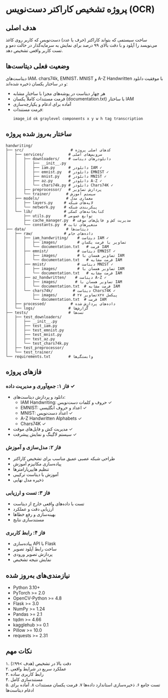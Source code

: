# پروژه تشخیص کاراکتر دست‌نویس (OCR)

## هدف اصلی
ساخت سیستمی که بتواند کاراکتر (حرف یا عدد) دست‌نویس که کاربر روی کاغذ می‌نویسد را آپلود و با دقت بالای ۹۹ درصد برای نمایش به سرمایه‌گذار در حالت دمو و تست کاربر واقعی تشخیص دهد.

## وضعیت فعلی دیتاست‌ها
دیتاست‌های IAM، chars74k, EMNIST، MNIST و A-Z Handwritten با موفقیت دانلود و در ساختار یکسان ذخیره شده‌اند:
- هر چهار دیتاست در پوشه‌های مجزا با ساختار مشابه
- فرمت مستندات کاملاً یکسان (documentation.txt) با ساختار IAM
- آماده برای ادغام و یکپارچه‌سازی
- فرمت مستندات:
  ```
  image_id ok graylevel components x y w h tag transcription
  ```

## ساختار به‌روز شده پروژه
```
handwriting/
├── src/                     # کدهای اصلی پروژه
│   ├── services/           # سرویس‌های اصلی
│   │   ├── downloaders/    # دانلودرهای دیتاست
│   │   │   ├── __init__.py
│   │   │   ├── iam.py      # دانلودر IAM ✓
│   │   │   ├── emnist.py   # دانلودر EMNIST ✓
│   │   │   ├── mnist.py    # دانلودر MNIST ✓
│   │   │   ├── az.py       # دانلودر A-Z ✓
│   │   │   └── chars74k.py # دانلودر Chars74K ✓
│   │   ├── preprocessor/   # پردازش تصاویر
│   │   └── trainer/       # سیستم آموزش
│   ├── models/            # معماری مدل
│   │   ├── layers.py     # لایه‌های شبکه
│   │   └── network.py    # پیکربندی شبکه
│   └── lib/              # کتابخانه‌های کمکی
│       ├── utils.py      # توابع عمومی
│       ├── cache_manager.py  # مدیریت کش و فایل‌های موقت
│       └── constants.py  # متغیرهای ثابت
├── data/                  # دیتاست‌ها
│   ├── raw/              # داده‌های خام
│   │   ├── iam_handwriting/    # دیتاست IAM ✓
│   │   │   ├── images/         # تصاویر با فرمت یکسان
│   │   │   └── documentation.txt   # فرمت IAM
│   │   ├── emnist/             # دیتاست EMNIST ✓
│   │   │   ├── images/         # تصاویر همسان با IAM
│   │   │   └── documentation.txt   # فرمت مشابه IAM
│   │   ├── mnist/              # دیتاست MNIST ✓
│   │   │   ├── images/         # تصاویر همسان با IAM
│   │   │   └── documentation.txt   # فرمت مشابه IAM
│   │   ├── az_handwritten/    # دیتاست A-Z ✓
│   │   │   ├── images/        # تصاویر همسان با IAM
│   │   │   └── documentation.txt  # فرمت مشابه IAM
│   │   └── chars74k/         # دیتاست Chars74K ✓
│   │       ├── images/       # تصاویر ۲۷x۲۷ پیکسل
│   │       └── documentation.txt  # فرمت IAM
│   ├── processed/           # داده‌های پردازش شده
│   └── logs/               # گزارش‌ها
├── tests/                  # تست‌ها
│   ├── test_downloaders/
│   │   ├── __init__.py
│   │   ├── test_iam.py
│   │   ├── test_emnist.py
│   │   ├── test_mnist.py
│   │   ├── test_az.py
│   │   └── test_chars74k.py
│   ├── test_preprocessor/
│   └── test_trainer/
└── requirements.txt        # وابستگی‌ها
```

## فازهای پروژه

### فاز ۱: جمع‌آوری و مدیریت داده ✓
- دانلود و پردازش دیتاست‌های:
  - IAM Handwriting: حروف و کلمات دست‌نویس ✓
  - EMNIST: اعداد و حروف انگلیسی ✓
  - MNIST: اعداد دست‌نویس ✓
  - A-Z Handwritten Alphabets ✓
  - Chars74K ✓
- مدیریت کش و فایل‌های موقت ✓
- سیستم لاگینگ و نمایش پیشرفت ✓

### فاز ۲: مدل‌سازی و آموزش
- طراحی شبکه عصبی عمیق مناسب برای تشخیص کاراکتر
- پیاده‌سازی مکانیزم آموزش
- تنظیم هایپرپارامترها
- آموزش با دیتاست ترکیبی
- ذخیره مدل نهایی

### فاز ۳: تست و ارزیابی
- تست با داده‌های واقعی خارج از دیتاست
- ارزیابی دقت و عملکرد
- بهینه‌سازی و رفع خطاها
- مستندسازی نتایج

### فاز ۴: رابط کاربری
- پیاده‌سازی API با Flask
- ساخت رابط آپلود تصویر
- پردازش تصویر ورودی
- نمایش نتیجه تشخیص

## نیازمندی‌های به‌روز شده
- Python 3.10+
- PyTorch >= 2.0
- OpenCV-Python >= 4.8
- Flask >= 3.0
- NumPy >= 1.24
- Pandas >= 2.1
- tqdm >= 4.66
- kagglehub >= 0.1
- Pillow >= 10.0
- requests >= 2.31

## نکات مهم
۱. دقت بالا در تشخیص (هدف >۹۹٪)  
۲. عملکرد سریع در شرایط واقعی  
۳. رابط کاربری ساده  
۴. مستندسازی کامل  
۵. تست جامع
۶. ذخیره‌سازی استاندارد داده‌ها
۷. فرمت یکسان مستندات
۸. آماده برای ادغام دیتاست‌ها
